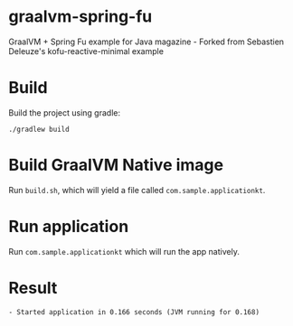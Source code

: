 # graalvm-spring-fu
GraalVM + Spring Fu example for Java magazine - Forked from Sebastien Deleuze's kofu-reactive-minimal example

# Build

Build the project using gradle:

`./gradlew build`

# Build GraalVM Native image

Run `build.sh`, which will yield a file called `com.sample.applicationkt`.

# Run application

Run `com.sample.applicationkt` which will run the app natively.

# Result

`- Started application in 0.166 seconds (JVM running for 0.168)`
